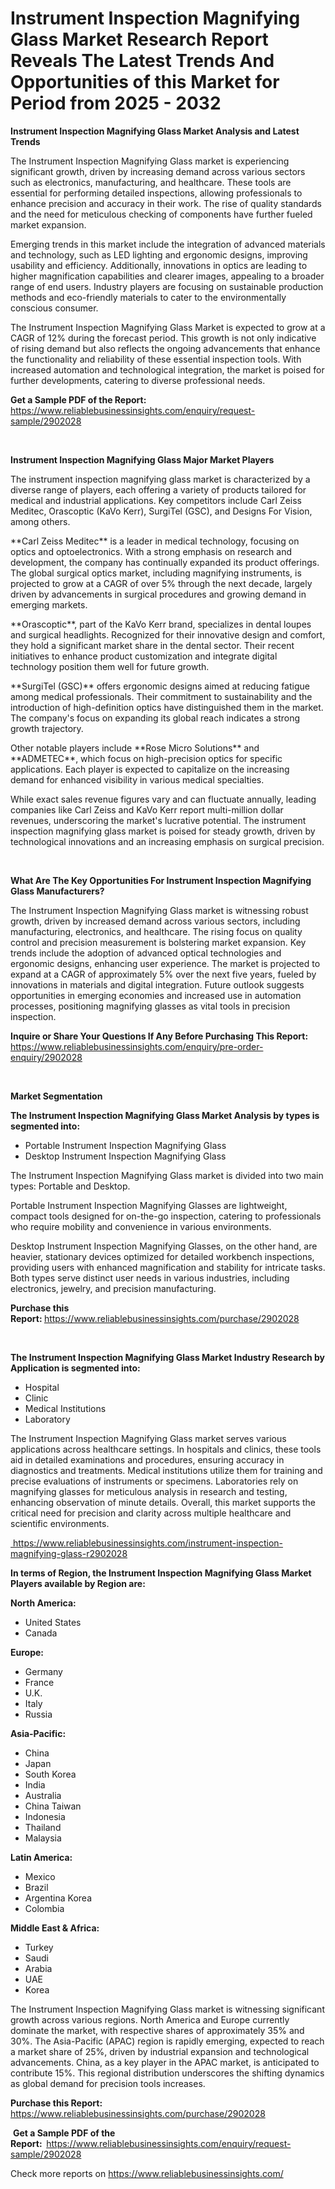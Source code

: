 <p><h1>Instrument Inspection Magnifying Glass Market Research Report Reveals The Latest Trends And Opportunities of this Market for Period from 2025 - 2032</h1></p><p><strong>Instrument Inspection Magnifying Glass Market Analysis and Latest Trends</strong></p>
<p><p>The Instrument Inspection Magnifying Glass market is experiencing significant growth, driven by increasing demand across various sectors such as electronics, manufacturing, and healthcare. These tools are essential for performing detailed inspections, allowing professionals to enhance precision and accuracy in their work. The rise of quality standards and the need for meticulous checking of components have further fueled market expansion.</p><p>Emerging trends in this market include the integration of advanced materials and technology, such as LED lighting and ergonomic designs, improving usability and efficiency. Additionally, innovations in optics are leading to higher magnification capabilities and clearer images, appealing to a broader range of end users. Industry players are focusing on sustainable production methods and eco-friendly materials to cater to the environmentally conscious consumer.</p><p>The Instrument Inspection Magnifying Glass Market is expected to grow at a CAGR of 12% during the forecast period. This growth is not only indicative of rising demand but also reflects the ongoing advancements that enhance the functionality and reliability of these essential inspection tools. With increased automation and technological integration, the market is poised for further developments, catering to diverse professional needs.</p></p>
<p><strong>Get a Sample PDF of the Report:&nbsp;</strong> <a href="https://www.reliablebusinessinsights.com/enquiry/request-sample/2902028?utm_campaign=2983&utm_medium=2&utm_source=Github&utm_content=ia&utm_term=11032025&utm_id=instrument-inspection-magnifying-glass">https://www.reliablebusinessinsights.com/enquiry/request-sample/2902028</a></p>
<p>&nbsp;</p>
<p><strong>Instrument Inspection Magnifying Glass Major Market Players</strong></p>
<p><p>The instrument inspection magnifying glass market is characterized by a diverse range of players, each offering a variety of products tailored for medical and industrial applications. Key competitors include Carl Zeiss Meditec, Orascoptic (KaVo Kerr), SurgiTel (GSC), and Designs For Vision, among others.</p><p>**Carl Zeiss Meditec** is a leader in medical technology, focusing on optics and optoelectronics. With a strong emphasis on research and development, the company has continually expanded its product offerings. The global surgical optics market, including magnifying instruments, is projected to grow at a CAGR of over 5% through the next decade, largely driven by advancements in surgical procedures and growing demand in emerging markets.</p><p>**Orascoptic**, part of the KaVo Kerr brand, specializes in dental loupes and surgical headlights. Recognized for their innovative design and comfort, they hold a significant market share in the dental sector. Their recent initiatives to enhance product customization and integrate digital technology position them well for future growth.</p><p>**SurgiTel (GSC)** offers ergonomic designs aimed at reducing fatigue among medical professionals. Their commitment to sustainability and the introduction of high-definition optics have distinguished them in the market. The company's focus on expanding its global reach indicates a strong growth trajectory.</p><p>Other notable players include **Rose Micro Solutions** and **ADMETEC**, which focus on high-precision optics for specific applications. Each player is expected to capitalize on the increasing demand for enhanced visibility in various medical specialties.</p><p>While exact sales revenue figures vary and can fluctuate annually, leading companies like Carl Zeiss and KaVo Kerr report multi-million dollar revenues, underscoring the market's lucrative potential. The instrument inspection magnifying glass market is poised for steady growth, driven by technological innovations and an increasing emphasis on surgical precision.</p></p>
<p>&nbsp;</p>
<p><strong>What Are The Key Opportunities For Instrument Inspection Magnifying Glass Manufacturers?</strong></p>
<p><p>The Instrument Inspection Magnifying Glass market is witnessing robust growth, driven by increased demand across various sectors, including manufacturing, electronics, and healthcare. The rising focus on quality control and precision measurement is bolstering market expansion. Key trends include the adoption of advanced optical technologies and ergonomic designs, enhancing user experience. The market is projected to expand at a CAGR of approximately 5% over the next five years, fueled by innovations in materials and digital integration. Future outlook suggests opportunities in emerging economies and increased use in automation processes, positioning magnifying glasses as vital tools in precision inspection.</p></p>
<p><strong>Inquire or Share Your Questions If Any Before Purchasing This Report:</strong> <a href="https://www.reliablebusinessinsights.com/enquiry/pre-order-enquiry/2902028?utm_campaign=2983&utm_medium=2&utm_source=Github&utm_content=ia&utm_term=11032025&utm_id=instrument-inspection-magnifying-glass">https://www.reliablebusinessinsights.com/enquiry/pre-order-enquiry/2902028</a></p>
<p>&nbsp;</p>
<p><strong>Market Segmentation</strong></p>
<p><strong>The Instrument Inspection Magnifying Glass Market Analysis by types is segmented into:</strong></p>
<p><ul><li>Portable Instrument Inspection Magnifying Glass</li><li>Desktop Instrument Inspection Magnifying Glass</li></ul></p>
<p><p>The Instrument Inspection Magnifying Glass market is divided into two main types: Portable and Desktop. </p><p>Portable Instrument Inspection Magnifying Glasses are lightweight, compact tools designed for on-the-go inspection, catering to professionals who require mobility and convenience in various environments. </p><p>Desktop Instrument Inspection Magnifying Glasses, on the other hand, are heavier, stationary devices optimized for detailed workbench inspections, providing users with enhanced magnification and stability for intricate tasks. Both types serve distinct user needs in various industries, including electronics, jewelry, and precision manufacturing.</p></p>
<p><strong>Purchase this Report:&nbsp;</strong><a href="https://www.reliablebusinessinsights.com/purchase/2902028?utm_campaign=2983&utm_medium=2&utm_source=Github&utm_content=ia&utm_term=11032025&utm_id=instrument-inspection-magnifying-glass">https://www.reliablebusinessinsights.com/purchase/2902028</a></p>
<p>&nbsp;</p>
<p><strong>The Instrument Inspection Magnifying Glass Market Industry Research by Application is segmented into:</strong></p>
<p><ul><li>Hospital</li><li>Clinic</li><li>Medical Institutions</li><li>Laboratory</li></ul></p>
<p><p>The Instrument Inspection Magnifying Glass market serves various applications across healthcare settings. In hospitals and clinics, these tools aid in detailed examinations and procedures, ensuring accuracy in diagnostics and treatments. Medical institutions utilize them for training and precise evaluations of instruments or specimens. Laboratories rely on magnifying glasses for meticulous analysis in research and testing, enhancing observation of minute details. Overall, this market supports the critical need for precision and clarity across multiple healthcare and scientific environments.</p></p>
<p><a href="https://www.reliablebusinessinsights.com/instrument-inspection-magnifying-glass-r2902028?utm_campaign=2983&utm_medium=2&utm_source=Github&utm_content=ia&utm_term=11032025&utm_id=instrument-inspection-magnifying-glass">&nbsp;https://www.reliablebusinessinsights.com/instrument-inspection-magnifying-glass-r2902028</a></p>
<p><strong>In terms of Region, the Instrument Inspection Magnifying Glass Market Players available by Region are:</strong></p>
<p>
    <p> <strong> North America: </strong>
        <ul>
            <li>United States</li>
            <li>Canada</li>
        </ul>
        </p> 
    <p> <strong> Europe: </strong>
        <ul>
            <li>Germany</li>
            <li>France</li>
            <li>U.K.</li>
            <li>Italy</li>
            <li>Russia</li>
        </ul>
        </p> 
    <p> <strong> Asia-Pacific: </strong>
        <ul>
            <li>China</li>
            <li>Japan</li>
            <li>South Korea</li>
            <li>India</li>
            <li>Australia</li>
            <li>China Taiwan</li>
            <li>Indonesia</li>
            <li>Thailand</li>
            <li>Malaysia</li>
        </ul>
        </p> 
    <p> <strong> Latin America: </strong>
        <ul>
            <li>Mexico</li>
            <li>Brazil</li>
            <li>Argentina Korea</li>
            <li>Colombia</li>
        </ul>
        </p> 
    <p> <strong> Middle East & Africa: </strong>
        <ul>
            <li>Turkey</li>
            <li>Saudi</li>
            <li>Arabia</li>
            <li>UAE</li>
            <li>Korea</li>
        </ul>
    </p>
    </p>
<p><p>The Instrument Inspection Magnifying Glass market is witnessing significant growth across various regions. North America and Europe currently dominate the market, with respective shares of approximately 35% and 30%. The Asia-Pacific (APAC) region is rapidly emerging, expected to reach a market share of 25%, driven by industrial expansion and technological advancements. China, as a key player in the APAC market, is anticipated to contribute 15%. This regional distribution underscores the shifting dynamics as global demand for precision tools increases.</p></p>
<p><strong>Purchase this Report: </strong><a href="https://www.reliablebusinessinsights.com/purchase/2902028?utm_campaign=2983&utm_medium=2&utm_source=Github&utm_content=ia&utm_term=11032025&utm_id=instrument-inspection-magnifying-glass">https://www.reliablebusinessinsights.com/purchase/2902028</a></p>
<p>&nbsp;<strong>Get a Sample PDF of the Report:&nbsp;&nbsp;</strong><a href="https://www.reliablebusinessinsights.com/enquiry/request-sample/2902028?utm_campaign=2983&utm_medium=2&utm_source=Github&utm_content=ia&utm_term=11032025&utm_id=instrument-inspection-magnifying-glass">https://www.reliablebusinessinsights.com/enquiry/request-sample/2902028</a></p>
<p><strong></strong></p>
<p>Check more reports on <a href="https://www.reliablebusinessinsights.com/?utm_campaign=2983&utm_medium=2&utm_source=Github&utm_content=ia&utm_term=11032025&utm_id=instrument-inspection-magnifying-glass">https://www.reliablebusinessinsights.com/</a></p>